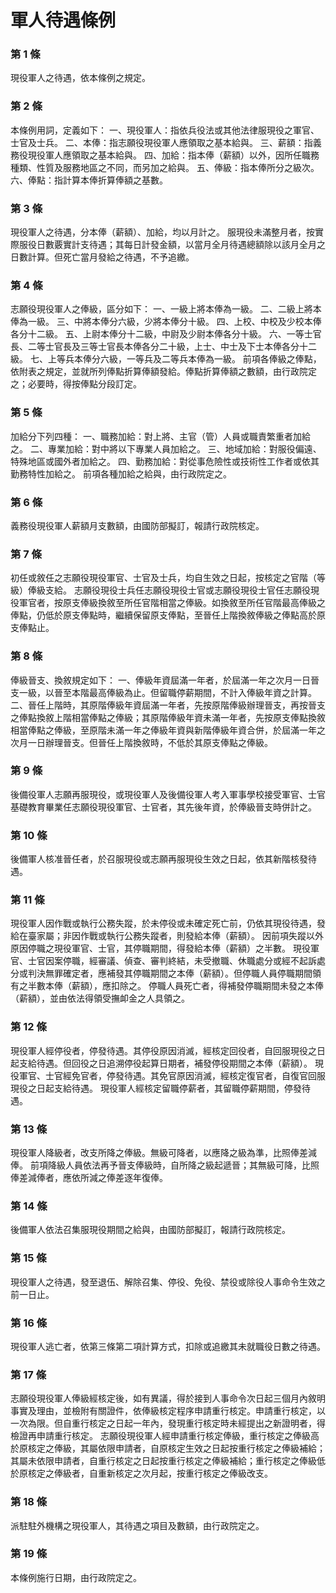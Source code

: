 # 軍人待遇條例

### 第 1 條

現役軍人之待遇，依本條例之規定。

### 第 2 條

本條例用詞，定義如下：
一、現役軍人：指依兵役法或其他法律服現役之軍官、士官及士兵。
二、本俸：指志願役現役軍人應領取之基本給與。
三、薪額：指義務役現役軍人應領取之基本給與。
四、加給：指本俸（薪額）以外，因所任職務種類、性質及服務地區之不同，而另加之給與。
五、俸級：指本俸所分之級次。
六、俸點：指計算本俸折算俸額之基數。

### 第 3 條

現役軍人之待遇，分本俸（薪額）、加給，均以月計之。
服現役未滿整月者，按實際服役日數覈實計支待遇；其每日計發金額，以當月全月待遇總額除以該月全月之日數計算。但死亡當月發給之待遇，不予追繳。

### 第 4 條

志願役現役軍人之俸級，區分如下：
一、一級上將本俸為一級。
二、二級上將本俸為一級。
三、中將本俸分六級，少將本俸分十級。
四、上校、中校及少校本俸各分十二級。
五、上尉本俸分十二級，中尉及少尉本俸各分十級。
六、一等士官長、二等士官長及三等士官長本俸各分二十級，上士、中士及下士本俸各分十二級。
七、上等兵本俸分六級，一等兵及二等兵本俸為一級。
前項各俸級之俸點，依附表之規定，並就所列俸點折算俸額發給。俸點折算俸額之數額，由行政院定之；必要時，得按俸點分段訂定。

### 第 5 條

加給分下列四種：
一、職務加給：對上將、主官（管）人員或職責繁重者加給之。
二、專業加給：對中將以下專業人員加給之。
三、地域加給：對服役偏遠、特殊地區或國外者加給之。
四、勤務加給：對從事危險性或技術性工作者或依其勤務特性加給之。
前項各種加給之給與，由行政院定之。

### 第 6 條

義務役現役軍人薪額月支數額，由國防部擬訂，報請行政院核定。

### 第 7 條

初任或敘任之志願役現役軍官、士官及士兵，均自生效之日起，按核定之官階（等級）俸級支給。
志願役現役士兵任志願役現役士官或志願役現役士官任志願役現役軍官者，按原支俸級換敘至所任官階相當之俸級。如換敘至所任官階最高俸級之俸點，仍低於原支俸點時，繼續保留原支俸點，至晉任上階換敘俸級之俸點高於原支俸點止。

### 第 8 條

俸級晉支、換敘規定如下：
一、俸級年資屆滿一年者，於屆滿一年之次月一日晉支一級，以晉至本階最高俸級為止。但留職停薪期間，不計入俸級年資之計算。
二、晉任上階時，其原階俸級年資屆滿一年者，先按原階俸級辦理晉支，再按晉支之俸點換敘上階相當俸點之俸級；其原階俸級年資未滿一年者，先按原支俸點換敘相當俸點之俸級，至原階未滿一年之俸級年資與新階俸級年資合併，於屆滿一年之次月一日辦理晉支。但晉任上階換敘時，不低於其原支俸點之俸級。

### 第 9 條

後備役軍人志願再服現役，或現役軍人及後備役軍人考入軍事學校接受軍官、士官基礎教育畢業任志願役現役軍官、士官者，其先後年資，於俸級晉支時併計之。

### 第 10 條

後備軍人核准晉任者，於召服現役或志願再服現役生效之日起，依其新階核發待遇。

### 第 11 條

現役軍人因作戰或執行公務失蹤，於未停役或未確定死亡前，仍依其現役待遇，發給在臺家屬；非因作戰或執行公務失蹤者，則發給本俸（薪額）。
因前項失蹤以外原因停職之現役軍官、士官，其停職期間，得發給本俸（薪額）之半數。
現役軍官、士官因案停職，經審議、偵查、審判終結，未受撤職、休職處分或經不起訴處分或判決無罪確定者，應補發其停職期間之本俸（薪額）。但停職人員停職期間領有之半數本俸（薪額），應扣除之。
停職人員死亡者，得補發停職期間未發之本俸（薪額），並由依法得領受撫卹金之人具領之。

### 第 12 條

現役軍人經停役者，停發待遇。其停役原因消滅，經核定回役者，自回服現役之日起支給待遇。但回役之日追溯停役起算日期者，補發停役期間之本俸（薪額）。
現役軍官、士官經免官者，停發待遇。其免官原因消滅，經核定復官者，自復官回服現役之日起支給待遇。
現役軍人經核定留職停薪者，其留職停薪期間，停發待遇。

### 第 13 條

現役軍人降級者，改支所降之俸級。無級可降者，以應降之級為準，比照俸差減俸。
前項降級人員依法再予晉支俸級時，自所降之級起遞晉；其無級可降，比照俸差減俸者，應依所減之俸差逐年復俸。

### 第 14 條

後備軍人依法召集服現役期間之給與，由國防部擬訂，報請行政院核定。

### 第 15 條

現役軍人之待遇，發至退伍、解除召集、停役、免役、禁役或除役人事命令生效之前一日止。

### 第 16 條

現役軍人逃亡者，依第三條第二項計算方式，扣除或追繳其未就職役日數之待遇。

### 第 17 條

志願役現役軍人俸級經核定後，如有異議，得於接到人事命令次日起三個月內敘明事實及理由，並檢附有關證件，依俸級核定程序申請重行核定。申請重行核定，以一次為限。但自重行核定之日起一年內，發現重行核定時未經提出之新證明者，得檢證再申請重行核定。
志願役現役軍人經申請重行核定俸級，重行核定之俸級高於原核定之俸級，其屬依限申請者，自原核定生效之日起按重行核定之俸級補給；其屬未依限申請者，自重行核定之日起按重行核定之俸級補給；重行核定之俸級低於原核定之俸級者，自重新核定之次月起，按重行核定之俸級改支。

### 第 18 條

派駐駐外機構之現役軍人，其待遇之項目及數額，由行政院定之。

### 第 19 條

本條例施行日期，由行政院定之。
